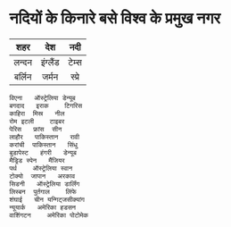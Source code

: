 # नदियों के किनारे बसे विश्व के प्रमुख नगर

| शहर |	देश	| नदी |
|:---:|:---:|:---:|
| लन्दन |	इंग्लैंड | टेम्स |
| बर्लिन | जर्मन | स्प्रे |
```
विएना	ऑस्ट्रेलिया	डेन्यूब
बगदाद	इराक	टिगरिस
काहिरा	मिस्र	नील
रोम	इटली	टाइबर
पेरिस	फ्रांस	सीन
लाहौर	पाकिस्तान	रावी
करांची	पाकिस्तान	सिंधु
बुडापेस्ट	हंगरी	डेन्यूब
मैड्रिड	स्पेन	मैंजियर
पर्थ	ऑस्ट्रेलिया	स्वान
टोक्यो	जापान	अरकाव
सिडनी	ऑस्ट्रेलिया	डार्लिंग
लिस्बन	पुर्तगाल	लिंफे
शंघाई	चीन	यन्गिट्जसीक्यांग
न्यूयार्क	अमेरिका	हडसन
वाशिंगटन	अमेरिका	पोटोमेक
```
